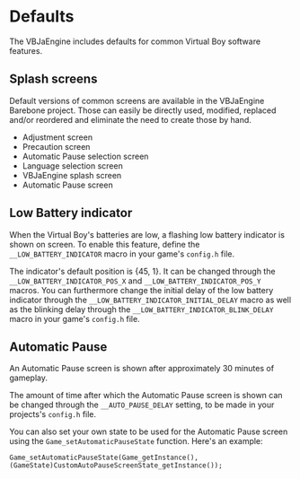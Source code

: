 Defaults
========

The VBJaEngine includes defaults for common Virtual Boy software features.


Splash screens
--------------

Default versions of common screens are available in the VBJaEngine Barebone project. Those can easily be directly used, modified, replaced and/or reordered and eliminate the need to create those by hand.

- Adjustment screen
- Precaution screen
- Automatic Pause selection screen
- Language selection screen
- VBJaEngine splash screen
- Automatic Pause screen


Low Battery indicator
---------------------

When the Virtual Boy's batteries are low, a flashing low battery indicator is shown on screen. To enable this feature, define the `__LOW_BATTERY_INDICATOR` macro in your game's `config.h` file.

The indicator's default position is {45, 1}. It can be changed through the `__LOW_BATTERY_INDICATOR_POS_X` and `__LOW_BATTERY_INDICATOR_POS_Y` macros. You can furthermore change the initial delay of the low battery indicator through the `__LOW_BATTERY_INDICATOR_INITIAL_DELAY` macro as well as the blinking delay through the `__LOW_BATTERY_INDICATOR_BLINK_DELAY` macro in your game's `config.h` file.


Automatic Pause
---------------

An Automatic Pause screen is shown after approximately 30 minutes of gameplay.

The amount of time after which the Automatic Pause screen is shown can be changed through the `__AUTO_PAUSE_DELAY` setting, to be made in your projects's `config.h` file.

You can also set your own state to be used for the Automatic Pause screen using the `Game_setAutomaticPauseState` function. Here's an example:

	Game_setAutomaticPauseState(Game_getInstance(), (GameState)CustomAutoPauseScreenState_getInstance());
